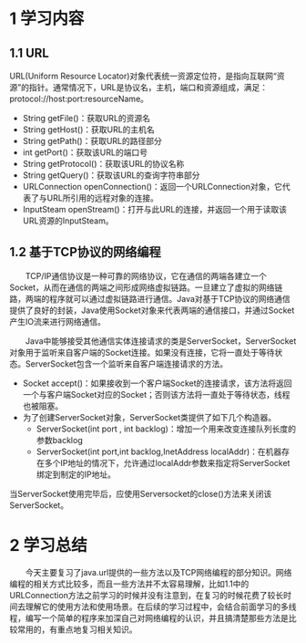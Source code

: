 # 1 学习内容

## 1.1 URL

URL(Uniform Resource Locator)对象代表统一资源定位符，是指向互联网“资源”的指针。通常情况下，URL是协议名，主机，端口和资源组成，满足：protocol://host:port:resourceName。

* String getFile()：获取URL的资源名
* String getHost()：获取URL的主机名
* String getPath()：获取URL的路径部分
* int getPort()：获取该URL的端口号
* String getProtocol()：获取该URL的协议名称
* String getQuery()：获取该URL的查询字符串部分
* URLConnection openConnection()：返回一个URLConnection对象，它代表了与URL所引用的远程对象的连接。
* InputSteam openStream()：打开与此URL的连接，并返回一个用于读取该URL资源的InputSteam。

## 1.2 基于TCP协议的网络编程

&emsp;&emsp;TCP/IP通信协议是一种可靠的网络协议，它在通信的两端各建立一个Socket，从而在通信的两端之间形成网络虚拟链路。一旦建立了虚拟的网络链路，两端的程序就可以通过虚拟链路进行通信。Java对基于TCP协议的网络通信提供了良好的封装，Java使用Socket对象来代表两端的通信接口，并通过Socket产生IO流来进行网络通信。

&emsp;&emsp;Java中能够接受其他通信实体连接请求的类是ServerSocket，ServerSocket对象用于监听来自客户端的Socket连接。如果没有连接，它将一直处于等待状态。ServerSocket包含一个监听来自客户端连接请求的方法。

* Socket accept()：如果接收到一个客户端Socket的连接请求，该方法将返回一个与客户端Socket对应的Socket；否则该方法将一直处于等待状态，线程也被阻塞。
* 为了创建ServerSocket对象，ServerSocket类提供了如下几个构造器。
  * ServerSocket(int port , int backlog)：增加一个用来改变连接队列长度的参数backlog
  * ServerSocket(int port,int backlog,InetAddress localAddr)：在机器存在多个IP地址的情况下，允许通过localAddr参数来指定将ServerSocket绑定到制定的IP地址。

当ServerSocket使用完毕后，应使用Serversocket的close()方法来关闭该ServerSocket。

# 2 学习总结

&emsp;&emsp;今天主要复习了java.url提供的一些方法以及TCP网络编程的部分知识。网络编程的相关方式比较多，而且一些方法并不太容易理解，比如1.1中的URLConnection方法之前学习的时候并没有注意到，在复习的时候花费了较长时间去理解它的使用方法和使用场景。在后续的学习过程中，会结合前面学习的多线程，编写一个简单的程序来加深自己对网络编程的认识，并且搞清楚那些方法是比较常用的，有重点地复习相关知识。





